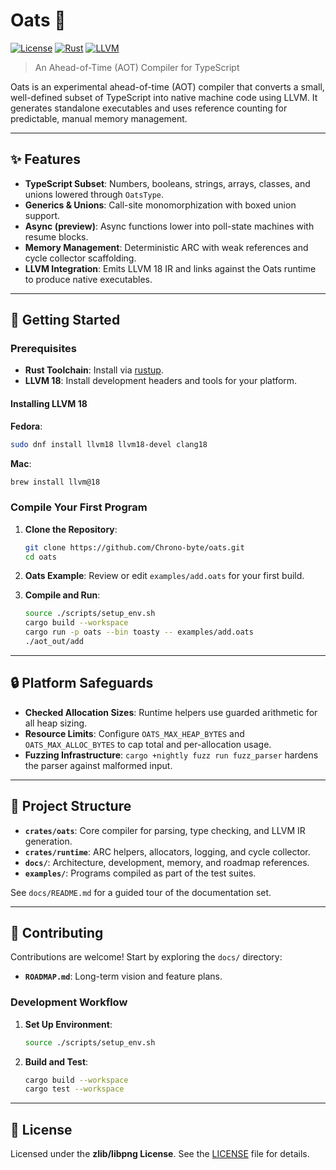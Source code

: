 # Oats 🌾

[![License](https://img.shields.io/badge/license-zlib-blue.svg)](LICENSE)
[![Rust](https://img.shields.io/badge/built%20with-Rust-000000.svg?logo=rust)](https://www.rust-lang.org/)
[![LLVM](https://img.shields.io/badge/powered%20by-LLVM%2018-262D3A.svg)](https://llvm.org/)

> An Ahead-of-Time (AOT) Compiler for TypeScript

Oats is an experimental ahead-of-time (AOT) compiler that converts a small,
well-defined subset of TypeScript into native machine code using LLVM. It
generates standalone executables and uses reference counting for predictable,
manual memory management.

---

## ✨ Features

- **TypeScript Subset**: Numbers, booleans, strings, arrays, classes, and
   unions lowered through `OatsType`.
- **Generics & Unions**: Call-site monomorphization with boxed union support.
- **Async (preview)**: Async functions lower into poll-state machines with
   resume blocks.
- **Memory Management**: Deterministic ARC with weak references and cycle
   collector scaffolding.
- **LLVM Integration**: Emits LLVM 18 IR and links against the Oats runtime to
   produce native executables.

---

## 🚀 Getting Started

### Prerequisites

- **Rust Toolchain**: Install via [rustup](https://rustup.rs/).
- **LLVM 18**: Install development headers and tools for your platform.

#### Installing LLVM 18

**Fedora**:

```bash
sudo dnf install llvm18 llvm18-devel clang18
```

**Mac**:

```bash
brew install llvm@18
```

### Compile Your First Program

1. **Clone the Repository**:
   ```bash
   git clone https://github.com/Chrono-byte/oats.git
   cd oats
   ```

2. **Oats Example**: Review or edit `examples/add.oats` for your first build.

3. **Compile and Run**:
   ```bash
   source ./scripts/setup_env.sh
   cargo build --workspace
   cargo run -p oats --bin toasty -- examples/add.oats
   ./aot_out/add
   ```

---

## 🔒 Platform Safeguards

- **Checked Allocation Sizes**: Runtime helpers use guarded arithmetic for all
   heap sizing.
- **Resource Limits**: Configure `OATS_MAX_HEAP_BYTES` and
   `OATS_MAX_ALLOC_BYTES` to cap total and per-allocation usage.
- **Fuzzing Infrastructure**: `cargo +nightly fuzz run fuzz_parser` hardens the
   parser against malformed input.

---

## 📁 Project Structure

- **`crates/oats`**: Core compiler for parsing, type checking, and LLVM IR
  generation.
- **`crates/runtime`**: ARC helpers, allocators, logging, and cycle collector.
- **`docs/`**: Architecture, development, memory, and roadmap references.
- **`examples/`**: Programs compiled as part of the test suites.

See `docs/README.md` for a guided tour of the documentation set.

---

## 🤝 Contributing

Contributions are welcome! Start by exploring the `docs/` directory:

- **`ROADMAP.md`**: Long-term vision and feature plans.

### Development Workflow

1. **Set Up Environment**:
   ```bash
   source ./scripts/setup_env.sh
   ```

2. **Build and Test**:
   ```bash
   cargo build --workspace
   cargo test --workspace
   ```

---

## 📄 License

Licensed under the **zlib/libpng License**. See the [LICENSE](LICENSE) file for
details.
